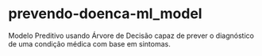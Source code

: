 # prevendo-doenca-ml_model
Modelo Preditivo usando Árvore de Decisão capaz de prever o diagnóstico de uma condição médica com base em sintomas.
